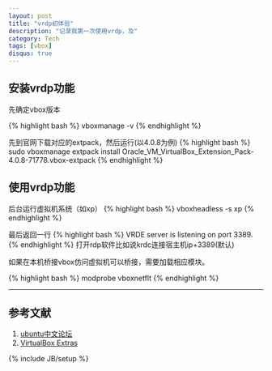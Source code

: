 ```yaml
---
layout: post
title: "vrdp初体验"
description: "记录我第一次使用vrdp，及"
category: Tech
tags: [vbox]
disqus: true
---
```

## 安装vrdp功能 ##
先确定vbox版本

{% highlight bash %}
vboxmanage -v
{% endhighlight %}

先到官网下载对应的extpack，然后运行(以4.0.8为例)
{% highlight bash %}
sudo vboxmanage extpack install Oracle_VM_VirtualBox_Extension_Pack-4.0.8-71778.vbox-extpack
{% endhighlight %}
## 使用vrdp功能 ##
后台运行虚拟机系统（如xp）
{% highlight bash %}
vboxheadless -s xp
{% endhighlight %}

最后返回一行
{% highlight bash %}
VRDE server is listening on port 3389.
{% endhighlight %}
打开rdp软件比如说krdc连接宿主机ip+3389(默认)

如果在本机桥接vbox仿问虚拟机可以桥接，需要加载相应模块。

{% highlight bash %}
modprobe vboxnetflt
{% endhighlight %}
***
## 参考文献 ##
1. [ubuntu中文论坛](http://forum.ubuntu.org.cn/viewtopic.php?f#65&p#2355313#p2355313)
2. [VirtualBox Extras](https://wiki.archlinux.org/index.php/VirtualBox_Extras)

{% include JB/setup %}
